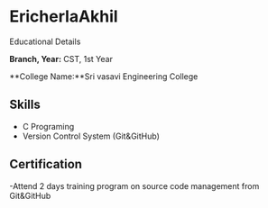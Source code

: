 # EricherlaAkhil

Educational Details

**Branch, Year:** CST, 1st Year 

**College Name:**Sri vasavi Engineering College 

## Skills 

- C Programing
- Version Control System (Git&GitHub)

## Certification

-Attend 2 days training program on source code management from Git&GitHub
